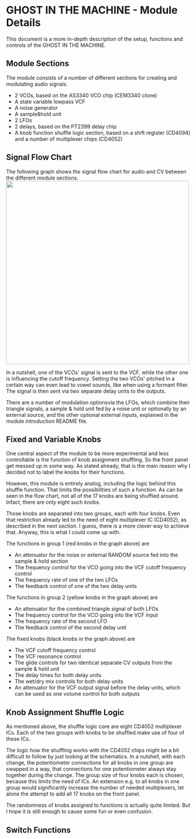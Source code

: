 # GHOST IN THE MACHINE - Module Details
This document is a more in-depth description of the setup, functions and controls of the GHOST IN THE MACHINE.

## Module Sections
The module consists of a number of different sections for creating and modulating audio signals.

- 2 VCOs, based on the AS3340 VCO chip (CEM3340 clone)
- A state variable lowpass VCF
- A noise generator
- A sample&hold unit
- 2 LFOs
- 2 delays, based on the PT2399 delay chip
- A knob function shuffle logic section, based on a shift register (CD4094) and a number of multiplexer chips (CD4052)

## Signal Flow Chart
The following graph shows the signal flow chart for audio and CV between the different module sections.
<img width="500" src="https://github.com/TOILmodular/GHOST_IN_THE_MACHINE/assets/97026614/ab3ed9ac-1f92-44cd-8025-82404f6bc720">

In a nutshell, one of the VCOs' signal is sent to the VCF, while the other one is influencing the cutoff frequency.
Setting the two VCOs' pitched in a certain way can even lead to vowel sounds, like when using a formant filter.
The signal is then sent via two separate delay units to the outputs.

There are a number of modulation optionsvia the LFOs, which combine their triangle signals, a sample & hold unit fed by a noise unit or optionally by an external source, and the other optional external inputs, explained in the module introduction README file.

## Fixed and Variable Knobs
One central aspect of the module to be more experimental and less controllable is the function of knob assignment shuffling.
So the front panel get messed up in some way.
As stated already, that is the main reason why I decided not to label the knobs for their functions.

However, this module is entirely analog, including the logic behind this shuffle function.
That limits the possibilities of such a function.
As can be seen in the flow chart, not all of the 17 knobs are being shuffled around.
Infact, there are only eight such knobs.

Those knobs are separated into two groups, each with four knobs.
Even that restriction already led to the need of eight multiplexer IC (CD4052), as described in the next section.
I guess, there is a more clever way to achieve that.
Anyway, this is what I could come up with.

The functions in group 1 (red knobs in the graph above) are
- An attenuator for the noise or external RANDOM source fed into the sample & hold section
- The frequency control for the VCO going into the VCF cutoff frequency control
- The frequency rate of one of the two LFOs
- The feedback control of one of the two delay units

The functions in group 2 (yellow knobs in the graph above) are
- An attenuator for the combined triangle signal of both LFOs
- The frequency control for the VCO going into the VCF input
- The frequency rate of the second LFO
- The feedback control of the second delay unit

The fixed knobs (black knobs in the graph above) are
- The VCF cutoff frequency control
- The VCF resonance control
- The glide controls for two identicat separate CV outputs from the sample & hold unit
- The delay times for both delay units
- The wet/dry mix controls for both delay units
- An attenuator for the VCF output signal before the delay units, which can be used as one volume control for both outputs

## Knob Assignment Shuffle Logic
As mentioned above, the shuffle logic core are eight CD4052 multiplexer ICs.
Each of the two groups with knobs to be shuffled make use of four of these ICs.

The logic how the shuffling works with the CD4052 chips might be a bit difficult to follow by just looking at the schematics.
In a nutshell, with each change, the potentiometer connections for all knobs in one group are swapped in a way, that connections for one potentiometer always stay together during the change.
The group size of four knobs each is chosen, because this limits the need of ICs.
An extension e.g. to all knobs in one group would significantly increase the number of needed multiplexers, let alone the attempt to add all 17 knobs on the front panel.

The randomness of knobs assigned to functions is actually quite limited.
But I hope it is still enough to cause some fun or even confusion.

## Switch Functions
